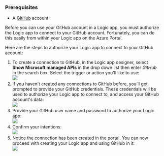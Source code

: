 ### Prerequisites
* A [GitHub](http://GitHub.com) account 

Before you can use your GitHub account in a Logic app, you must authorize the Logic app to connect to your GitHub account. Fortunately, you can do this easily from within your Logic app on the Azure Portal. 

Here are the steps to authorize your Logic app to connect to your GitHub account:

1. To create a connection to GitHub, in the Logic app designer, select **Show Microsoft managed APIs** in the drop down list then enter *GitHub* in the search box. Select the trigger or action you'll like to use:  
   ![](./media/connectors-create-api-github/github-1.png)
2. If you haven't created any connections to GitHub before, you'll get prompted to provide your GitHub credentials. These credentials will be used to authorize your Logic app to connect to, and access your GitHub account's data:  
   ![](./media/connectors-create-api-github/github-2.png)
3. Provide your GitHub user name and password to authorize your Logic app:  
   ![](./media/connectors-create-api-github/github-3.png)   
4. Confirm your intentions:  
   ![](./media/connectors-create-api-github/github-4.png)   
5. Notice the connection has been created in the portal. You can now proceed with creating your Logic app and using GitHub in it:   
   ![](./media/connectors-create-api-github/github-5.png)   

